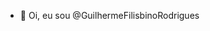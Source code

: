 - 👋 Oi,  eu sou @GuilhermeFilisbinoRodrigues
<!---
GuilhermeFilisbinoRodrigues/GuilhermeFilisbinoRodrigues is a ✨ special ✨ repository because its `README.md` (this file) appears on your GitHub profile.
You can click the Preview link to take a look at your changes.
--->
